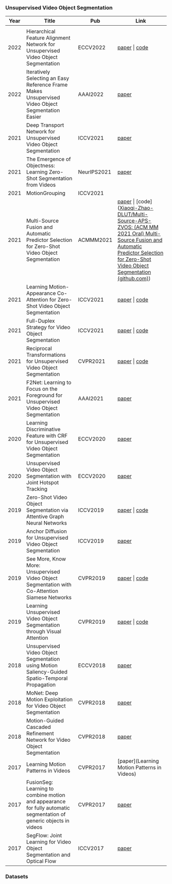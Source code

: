 ### Unsupervised Video Object Segmentation 

| Year | Title                                                        | Pub         | Link                                                         |
| ---- | ------------------------------------------------------------ | ----------- | ------------------------------------------------------------ |
|      |                                                              |             |                                                              |
| 2022 | Hierarchical Feature Alignment Network for Unsupervised Video Object Segmentation | ECCV2022    | [paper](https://arxiv.org/pdf/2207.08485.pdf) \| [code](https://github.com/NUST-Machine-Intelligence-Laboratory/HFAN) |
| 2022 | Iteratively Selecting an Easy Reference Frame Makes Unsupervised Video Object Segmentation Easier | AAAI2022    | [paper](https://ojs.aaai.org/index.php/AAAI/article/view/20011/19770) |
| 2021 | Deep Transport Network for Unsupervised Video Object Segmentation | ICCV2021    | [paper](https://openaccess.thecvf.com/content/ICCV2021/papers/Zhang_Deep_Transport_Network_for_Unsupervised_Video_Object_Segmentation_ICCV_2021_paper.pdf) |
| 2021 | The Emergence of Objectness: Learning Zero-Shot Segmentation from Videos | NeurIPS2021 | [paper](https://proceedings.neurips.cc/paper/2021/file/6d9cb7de5e8ac30bd5e8734bc96a35c1-Paper.pdf) |
| 2021 | MotionGrouping                                               | ICCV2021    |                                                              |
| 2021 | Multi-Source Fusion and Automatic Predictor Selection for Zero-Shot Video Object Segmentation | ACMMM2021   | [paper](https://dl.acm.org/doi/pdf/10.1145/3474085.3475192?casa_token=zkN69fP6LtoAAAAA:RhKrJCb8RxgQ7IK4uZapk25w61YQAXOw8xB3h6KkzztSpc5GT6RfyOkItddcGxa0QE_63lc0mOt5xg) \| [code]([Xiaoqi-Zhao-DLUT/Multi-Source-APS-ZVOS: (ACM MM 2021 Oral) Multi-Source Fusion and Automatic Predictor Selection for Zero-Shot Video Object Segmentation (github.com)](https://github.com/Xiaoqi-Zhao-DLUT/Multi-Source-APS-ZVOS)) |
| 2021 | Learning Motion-Appearance Co-Attention for Zero-Shot Video Object Segmentation | ICCV2021    | [paper](https://openaccess.thecvf.com/content/ICCV2021/papers/Yang_Learning_Motion-Appearance_Co-Attention_for_Zero-Shot_Video_Object_Segmentation_ICCV_2021_paper.pdf) \| [code](https://github.com/isyangshu/AMC-Net) |
| 2021 | Full-Duplex Strategy for Video Object Segmentation           | ICCV2021    | [paper](https://openaccess.thecvf.com/content/ICCV2021/papers/Ji_Full-Duplex_Strategy_for_Video_Object_Segmentation_ICCV_2021_paper.pdf) \| [code](https://github.com/GewelsJI/FSNet) |
| 2021 | Reciprocal Transformations for Unsupervised Video Object Segmentation | CVPR2021    | [paper](http://openaccess.thecvf.com/content/CVPR2021/papers/Ren_Reciprocal_Transformations_for_Unsupervised_Video_Object_Segmentation_CVPR_2021_paper.pdf) \| [code](https://github.com/OliverRensu/RTNet) |
| 2021 | F2Net: Learning to Focus on the Foreground for Unsupervised Video Object Segmentation | AAAI2021    | [paper](https://ojs.aaai.org/index.php/AAAI/article/view/16308/16115) |
| 2020 | Learning Discriminative Feature with CRF for Unsupervised Video Object Segmentation | ECCV2020    | [paper](https://arxiv.org/pdf/2008.01270.pdf)                |
| 2020 | Unsupervised Video Object Segmentation with Joint Hotspot Tracking | ECCV2020    | [paper](https://link.springer.com/content/pdf/10.1007/978-3-030-58568-6_29.pdf) |
| 2019 | Zero-Shot Video Object Segmentation via Attentive Graph Neural Networks | ICCV2019    | [paper](https://openaccess.thecvf.com/content_ICCV_2019/papers/Wang_Zero-Shot_Video_Object_Segmentation_via_Attentive_Graph_Neural_Networks_ICCV_2019_paper.pdf) \| [code](https://github.com/carrierlxk/AGNN) |
| 2019 | Anchor Diffusion for Unsupervised Video Object Segmentation  | ICCV2019    | [paper](https://openaccess.thecvf.com/content_ICCV_2019/papers/Yang_Anchor_Diffusion_for_Unsupervised_Video_Object_Segmentation_ICCV_2019_paper.pdf) |
| 2019 | See More, Know More: Unsupervised Video Object Segmentation with Co-Attention Siamese Networks | CVPR2019    | [paper](https://openaccess.thecvf.com/content_CVPR_2019/papers/Lu_See_More_Know_More_Unsupervised_Video_Object_Segmentation_With_Co-Attention_CVPR_2019_paper.pdf) \| [code](https://github.com/carrierlxk/COSNet) |
| 2019 | Learning Unsupervised Video Object Segmentation through Visual Attention | CVPR2019    | [paper](https://openaccess.thecvf.com/content_CVPR_2019/papers/Wang_Learning_Unsupervised_Video_Object_Segmentation_Through_Visual_Attention_CVPR_2019_paper.pdf) \| [code](https://github.com/wenguanwang/AGS) |
| 2018 | Unsupervised Video Object Segmentation using Motion Saliency-Guided Spatio-Temporal Propagation | ECCV2018    | [paper](https://openaccess.thecvf.com/content_ECCV_2018/papers/Yuan-Ting_Hu_Unsupervised_Video_Object_ECCV_2018_paper.pdf) |
| 2018 | MoNet: Deep Motion Exploitation for Video Object Segmentation | CVPR2018    | [paper](https://openaccess.thecvf.com/content_cvpr_2018/papers/Xiao_MoNet_Deep_Motion_CVPR_2018_paper.pdf) |
| 2018 | Motion-Guided Cascaded Refinement Network for Video Object Segmentation | CVPR2018    | [paper](https://openaccess.thecvf.com/content_cvpr_2018/papers/Hu_Motion-Guided_Cascaded_Refinement_CVPR_2018_paper.pdf) |
| 2017 | Learning Motion Patterns in Videos                           | CVPR2017    | [paper](Learning Motion Patterns in Videos)                  |
| 2017 | FusionSeg: Learning to combine motion and appearance for fully automatic segmentation of generic objects in videos | CVPR2017    | [paper](https://openaccess.thecvf.com/content_cvpr_2017/papers/Jain_FusionSeg_Learning_to_CVPR_2017_paper.pdf) |
| 2017 | SegFlow: Joint Learning for Video Object Segmentation and Optical Flow | ICCV2017    | [paper](https://openaccess.thecvf.com/content_ICCV_2017/papers/Cheng_SegFlow_Joint_Learning_ICCV_2017_paper.pdf) |

### Datasets

